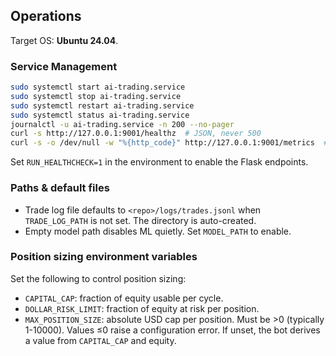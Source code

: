 ## Operations

Target OS: **Ubuntu 24.04**.

### Service Management

```bash
sudo systemctl start ai-trading.service
sudo systemctl stop ai-trading.service
sudo systemctl restart ai-trading.service
sudo systemctl status ai-trading.service
journalctl -u ai-trading.service -n 200 --no-pager
curl -s http://127.0.0.1:9001/healthz  # JSON, never 500
curl -s -o /dev/null -w "%{http_code}" http://127.0.0.1:9001/metrics  # 200 if enabled, else 501
```

Set `RUN_HEALTHCHECK=1` in the environment to enable the Flask endpoints.

### Paths & default files
- Trade log file defaults to `<repo>/logs/trades.jsonl` when `TRADE_LOG_PATH` is not set. The directory is auto-created.
- Empty model path disables ML quietly. Set `MODEL_PATH` to enable.

### Position sizing environment variables
Set the following to control position sizing:

- `CAPITAL_CAP`: fraction of equity usable per cycle.
- `DOLLAR_RISK_LIMIT`: fraction of equity at risk per position.
- `MAX_POSITION_SIZE`: absolute USD cap per position. Must be >0 (typically 1-10000). Values ≤0 raise a configuration error. If unset, the bot derives a value from `CAPITAL_CAP` and equity.
